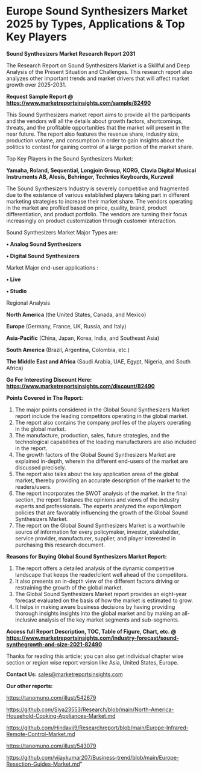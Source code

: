 # Europe Sound Synthesizers Market 2025 by Types, Applications & Top Key Players

<strong>Sound Synthesizers Market Research Report 2031</strong>

The Research Report on Sound Synthesizers Market is a Skillful and Deep Analysis of the Present Situation and Challenges. This research report also analyzes other important trends and market drivers that will affect market growth over 2025-2031.

<strong>Request Sample Report @ <a href=https://www.marketreportsinsights.com/sample/82490>https://www.marketreportsinsights.com/sample/82490</a></strong>

This Sound Synthesizers market report aims to provide all the participants and the vendors will all the details about growth factors, shortcomings, threats, and the profitable opportunities that the market will present in the near future. The report also features the revenue share, industry size, production volume, and consumption in order to gain insights about the politics to contest for gaining control of a large portion of the market share.

Top Key Players in the Sound Synthesizers Market:

<strong>Yamaha, Roland, Sequential, Longjoin Group, KORG, Clavia Digital Musical Instruments AB, Alesis, Behringer, Technics Keyboards, Kurzweil</strong>

The Sound Synthesizers Industry is severely competitive and fragmented due to the existence of various established players taking part in different marketing strategies to increase their market share. The vendors operating in the market are profiled based on price, quality, brand, product differentiation, and product portfolio. The vendors are turning their focus increasingly on product customization through customer interaction.

Sound Synthesizers Market Major Types are:

<strong>• Analog Sound Synthesizers

• Digital Sound Synthesizers</strong>

Market Major end-user applications :

<strong>• Live

• Studio</strong>

Regional Analysis

</u><strong><b>North America</b></strong> (the United States, Canada, and Mexico)

<strong><b>Europe </b></strong>(Germany, France, UK, Russia, and Italy)

<strong><b>Asia-Pacific</b></strong> (China, Japan, Korea, India, and Southeast Asia)

<strong><b>South America</b></strong> (Brazil, Argentina, Colombia, etc.)

<strong><b>The Middle East and Africa</b></strong> (Saudi Arabia, UAE, Egypt, Nigeria, and South Africa)

<strong>Go For Interesting Discount Here: <a href=https://www.marketreportsinsights.com/discount/82490>https://www.marketreportsinsights.com/discount/82490</a></strong>

<strong>Points Covered in The Report:</strong>
<ol>
  <li>The major points considered in the Global Sound Synthesizers Market report include the leading competitors operating in the global market.</li>
  <li>The report also contains the company profiles of the players operating in the global market.</li>
  <li>The manufacture, production, sales, future strategies, and the technological capabilities of the leading manufacturers are also included in the report.</li>
  <li>The growth factors of the Global Sound Synthesizers Market are explained in-depth, wherein the different end-users of the market are discussed precisely.</li>
  <li>The report also talks about the key application areas of the global market, thereby providing an accurate description of the market to the readers/users.</li>
  <li>The report incorporates the SWOT analysis of the market. In the final section, the report features the opinions and views of the industry experts and professionals. The experts analyzed the export/import policies that are favorably influencing the growth of the Global Sound Synthesizers Market.</li>
  <li>The report on the Global Sound Synthesizers Market is a worthwhile source of information for every policymaker, investor, stakeholder, service provider, manufacturer, supplier, and player interested in purchasing this research document.</li>
</ol>
<strong>Reasons for Buying Global Sound Synthesizers Market Report:</strong>

<ol>
  <li>The report offers a detailed analysis of the dynamic competitive landscape that keeps the reader/client well ahead of the competitors.</li>
  <li>It also presents an in-depth view of the different factors driving or restraining the growth of the global market.</li>
  <li>The Global Sound Synthesizers Market report provides an eight-year forecast evaluated on the basis of how the market is estimated to grow.</li>
  <li>It helps in making aware business decisions by having providing thorough insights insights into the global market and by making an all-inclusive analysis of the key market segments and sub-segments.</li>
</ol>
<strong>Access full Report Description, TOC, Table of Figure, Chart, etc. @ <a href=https://www.marketreportsinsights.com/industry-forecast/sound-synthegrowth-and-size-2021-82490>https://www.marketreportsinsights.com/industry-forecast/sound-synthegrowth-and-size-2021-82490</a></strong>


Thanks for reading this article; you can also get individual chapter wise section or region wise report version like Asia, United States, Europe.

<strong>Contact Us:</strong>
sales@marketreportsinsights.com

<strong>Our other reports:</strong>

<a href=https://tanomuno.com/illust/542679>https://tanomuno.com/illust/542679</a>

<a href=https://github.com/Siya23553/Research/blob/main/North-America-Household-Cooking-Appliances-Market.md>https://github.com/Siya23553/Research/blob/main/North-America-Household-Cooking-Appliances-Market.md</a>

<a href=https://github.com/Hindavii9/Researchreport/blob/main/Europe-Infrared-Remote-Control-Market.md>https://github.com/Hindavii9/Researchreport/blob/main/Europe-Infrared-Remote-Control-Market.md</a>

<a href=https://tanomuno.com/illust/543079>https://tanomuno.com/illust/543079</a>

<a href=https://github.com/vijaykumar207/Business-trend/blob/main/Europe-Resection-Guides-Market.md>https://github.com/vijaykumar207/Business-trend/blob/main/Europe-Resection-Guides-Market.md</a>"
